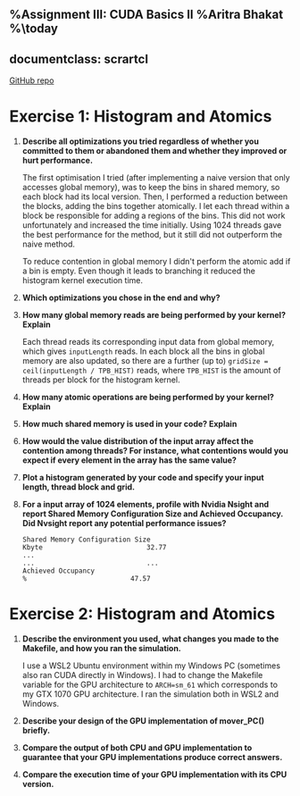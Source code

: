 %Assignment III: CUDA Basics II
%Aritra Bhakat
%\today
---
documentclass: scrartcl
---

[GitHub repo](https://github.com/arrebarritra/DD2360HT23/tree/main/hw_3)

# Exercise 1: Histogram and Atomics

1. **Describe all optimizations you tried regardless of whether you committed to them or abandoned them and whether they improved or hurt performance.**

    The first optimisation I tried (after implementing a naive version that only accesses global memory), was to keep the bins in shared memory, so each block had its local version. Then, I performed a reduction between the blocks, adding the bins together atomically. I let each thread within a block be responsible for adding a regions of the bins. This did not work unfortunately and increased the time initially. Using 1024 threads gave the best performance for the method, but it still did not outperform the naive method.

    To reduce contention in global memory I didn't perform the atomic add if a bin is empty. Even though it leads to branching it reduced the histogram kernel execution time.

2. **Which optimizations you chose in the end and why?**

3. **How many global memory reads are being performed by your kernel? Explain**

    Each thread reads its corresponding input data from global memory, which gives `inputLength` reads. In each block all the bins in global memory are also updated, so there are a further (up to) `gridSize = ceil(inputLength / TPB_HIST)` reads, where `TPB_HIST` is the amount of threads per block for the histogram kernel.

4. **How many atomic operations are being performed by your kernel? Explain**

5. **How much shared memory is used in your code? Explain**

6. **How would the value distribution of the input array affect the contention among threads? For instance, what contentions would you expect if every element in the array has the same value?** 

7. **Plot a histogram generated by your code and specify your input length, thread block and grid.**

8. **For a input array of 1024 elements, profile with Nvidia Nsight and report Shared Memory Configuration Size and Achieved Occupancy. Did Nvsight report any potential performance issues?**

    ```
    Shared Memory Configuration Size                                                 Kbyte                          32.77
    ...                                                                                ...                            ...
    Achieved Occupancy                                                                   %                          47.57
    ```
# Exercise 2: Histogram and Atomics

1. **Describe the environment you used, what changes you made to the Makefile, and how you ran the simulation.**

    I use a WSL2 Ubuntu environment within my Windows PC (sometimes also ran CUDA directly in Windows). I had to change the Makefile variable for the GPU architecture to `ARCH=sm_61` which corresponds to my GTX 1070 GPU architecture. I ran the simulation both in WSL2 and Windows.

2. **Describe your design of the GPU implementation of mover_PC() briefly.**

3. **Compare the output of both CPU and GPU implementation to guarantee that your GPU implementations produce correct answers.**

4. **Compare the execution time of your GPU implementation with its CPU version.**
